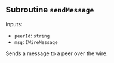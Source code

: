 ## Subroutine `sendMessage`

Inputs:

-   `peerId`: `string`
-   `msg`: `IWireMessage`

Sends a message to a peer over the wire.
